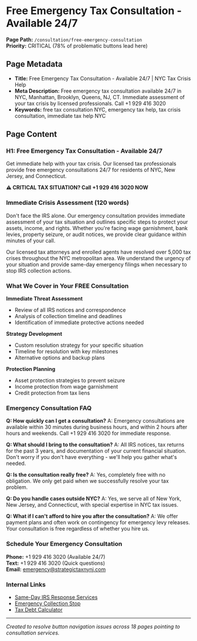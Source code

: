 # Free Emergency Tax Consultation - Available 24/7

**Page Path:** `/consultation/free-emergency-consultation`  
**Priority:** CRITICAL (78% of problematic buttons lead here)

## Page Metadata
- **Title:** Free Emergency Tax Consultation - Available 24/7 | NYC Tax Crisis Help
- **Meta Description:** Free emergency tax consultation available 24/7 in NYC, Manhattan, Brooklyn, Queens, NJ, CT. Immediate assessment of your tax crisis by licensed professionals. Call +1 929 416 3020
- **Keywords:** free tax consultation NYC, emergency tax help, tax crisis consultation, immediate tax help NYC

## Page Content

### H1: Free Emergency Tax Consultation - Available 24/7

Get immediate help with your tax crisis. Our licensed tax professionals provide free emergency consultations 24/7 for residents of NYC, New Jersey, and Connecticut.

**⚠️ CRITICAL TAX SITUATION? Call +1 929 416 3020 NOW**

### Immediate Crisis Assessment (120 words)

Don't face the IRS alone. Our emergency consultation provides immediate assessment of your tax situation and outlines specific steps to protect your assets, income, and rights. Whether you're facing wage garnishment, bank levies, property seizure, or audit notices, we provide clear guidance within minutes of your call.

Our licensed tax attorneys and enrolled agents have resolved over 5,000 tax crises throughout the NYC metropolitan area. We understand the urgency of your situation and provide same-day emergency filings when necessary to stop IRS collection actions.

### What We Cover in Your FREE Consultation

**Immediate Threat Assessment**
- Review of all IRS notices and correspondence
- Analysis of collection timeline and deadlines
- Identification of immediate protective actions needed

**Strategy Development**
- Custom resolution strategy for your specific situation
- Timeline for resolution with key milestones
- Alternative options and backup plans

**Protection Planning**
- Asset protection strategies to prevent seizure
- Income protection from wage garnishment
- Credit protection from tax liens

### Emergency Consultation FAQ

**Q: How quickly can I get a consultation?**
A: Emergency consultations are available within 30 minutes during business hours, and within 2 hours after hours and weekends. Call +1 929 416 3020 for immediate response.

**Q: What should I bring to the consultation?**
A: All IRS notices, tax returns for the past 3 years, and documentation of your current financial situation. Don't worry if you don't have everything - we'll help you gather what's needed.

**Q: Is the consultation really free?**
A: Yes, completely free with no obligation. We only get paid when we successfully resolve your tax problem.

**Q: Do you handle cases outside NYC?**
A: Yes, we serve all of New York, New Jersey, and Connecticut, with special expertise in NYC tax issues.

**Q: What if I can't afford to hire you after the consultation?**
A: We offer payment plans and often work on contingency for emergency levy releases. Your consultation is free regardless of whether you hire us.

### Schedule Your Emergency Consultation

**Phone:** +1 929 416 3020 (Available 24/7)  
**Text:** +1 929 416 3020 (Quick questions)  
**Email:** emergency@strategictaxnynj.com  

### Internal Links
- [Same-Day IRS Response Services](/services/same-day-irs-response)
- [Emergency Collection Stop](/services/emergency-collection-stop)
- [Tax Debt Calculator](/services/tax-debt-calculator)

---
*Created to resolve button navigation issues across 18 pages pointing to consultation services.*